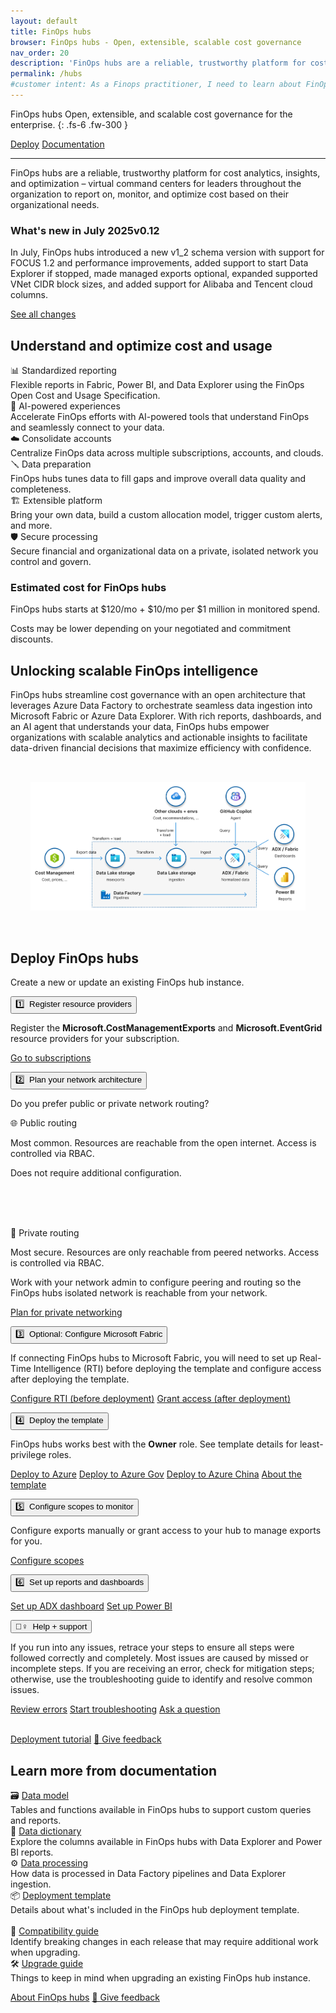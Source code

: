 ```yaml
---
layout: default
title: FinOps hubs
browser: FinOps hubs - Open, extensible, scalable cost governance
nav_order: 20
description: 'FinOps hubs are a reliable, trustworthy platform for cost analytics, insights, and optimization for the enterprise.'
permalink: /hubs
#customer intent: As a Finops practitioner, I need to learn about FinOps hubs
---
```


<span class="fs-9 d-block mb-4">FinOps hubs</span>
Open, extensible, and scalable cost governance for the enterprise.
{: .fs-6 .fw-300 }

<a class="btn btn-primary fs-5 mb-4 mb-md-0 mr-4" href="#deploy">Deploy</a>
<a class="btn fs-5 mb-4 mb-md-0 mr-4" target="_blank" href="https://learn.microsoft.com/cloud-computing/finops/toolkit/hubs/finops-hubs-overview">Documentation</a>

---

FinOps hubs are a reliable, trustworthy platform for cost analytics, insights, and optimization – virtual command centers for leaders throughout the organization to report on, monitor, and optimize cost based on their organizational needs.

<div id="whats-new" class="ftk-new">
    <h3>What's new in July 2025<span class="ftk-version">v0.12</span></h3>
    <p>
        In July, FinOps hubs introduced a new v1_2 schema version with support for FOCUS 1.2 and performance improvements, added support to start Data Explorer if stopped, made managed exports optional, expanded supported VNet CIDR block sizes, and added support for Alibaba and Tencent cloud columns.
    </p>
    <p><a target="_blank" href="https://learn.microsoft.com/cloud-computing/finops/toolkit/changelog">See all changes</a></p>
</div>
<a name="features"></a>

## Understand and optimize cost and usage

<div class="ftk-gallery">
    <div class="ftk-tile">
        <div>📊 Standardized reporting</div>
        <div>Flexible reports in Fabric, Power BI, and Data Explorer using the FinOps Open Cost and Usage Specification.</div>
    </div>
    <div class="ftk-tile">
        <div>🤖 AI-powered experiences</div>
        <div>Accelerate FinOps efforts with AI-powered tools that understand FinOps and seamlessly connect to your data.</div>
    </div>
    <div class="ftk-tile">
        <div>☁️ Consolidate accounts</div>
        <div>Centralize FinOps data across multiple subscriptions, accounts, and clouds.</div>
    </div>
    <div class="ftk-tile">
        <div>🪛 Data preparation</div>
        <div>FinOps hubs tunes data to fill gaps and improve overall data quality and completeness.</div>
    </div>
    <div class="ftk-tile">
        <div>🏗️ Extensible platform</div>
        <div>Bring your own data, build a custom allocation model, trigger custom alerts, and more.</div>
    </div>
    <div class="ftk-tile">
        <div>🛡️ Secure processing</div>
        <div>Secure financial and organizational data on a private, isolated network you control and govern.</div>
    </div>
</div>

<div id="pricing" class="ftk-pricing">
    <h3>Estimated cost for FinOps hubs</h3>
    <p>FinOps hubs starts at $120/mo + $10/mo per $1 million in monitored spend.</p>
    <p>Costs may be lower depending on your negotiated and commitment discounts.</p>
</div>

## Unlocking scalable FinOps intelligence

FinOps hubs streamline cost governance with an open architecture that leverages Azure Data Factory to orchestrate seamless data ingestion into Microsoft Fabric or Azure Data Explorer. With rich reports, dashboards, and an AI agent that understands your data, FinOps hubs empower organizations with scalable analytics and actionable insights to facilitate data-driven financial decisions that maximize efficiency with confidence.

<div style="padding:2rem; text-align:center">
    <img src="assets/img/architecture.png" alt="Diagram depicting the FinOps hubs architecture with Cost Management exporting data into Data Lake storage, Data Factory transforming and ingesting data into Data Explorer or Fabric, and GitHub Copilot, Power BI reports, and ADX/Fabric dashboards querying data.">
</div>
<a name="deploy"></a>

## Deploy FinOps hubs

Create a new or update an existing FinOps hub instance.

<div class="ftk-instructions">
    <div class="ftk-step">
        <button class="ftk-accordion">1️⃣&nbsp; Register resource providers</button>
        <div>
            <p>
                Register the <b>Microsoft.CostManagementExports</b> and <b>Microsoft.EventGrid</b> resource providers for your subscription.
            </p>
            <p>
                <a class="btn mb-4 mb-md-0 mr-4" target="_blank" href="https://portal.azure.com/#view/Microsoft_Azure_Billing/SubscriptionsBladeV2">Go to subscriptions</a>
            </p>
        </div>
    </div>
    <div class="ftk-step">
        <button class="ftk-accordion">2️⃣&nbsp; Plan your network architecture</button>
        <div>
            <p>
                Do you prefer public or private network routing?
            </p>
            <div class="ftk-gallery ftk-50">
                <div class="ftk-tile">
                    <div>🌐 Public routing</div>
                    <div>
                        <p>
                            Most common. Resources are reachable from the open internet. Access is controlled via RBAC.
                        </p>
                        <p>
                            Does not require additional configuration.<br><br>&nbsp;
                        </p>
                        <p>
                            <a class="btn mb-4 mb-md-0 mr-4" href="" style="visibility:hidden; width:100px">&nbsp;</a>
                        </p>
                    </div>
                </div>
                <div class="ftk-tile">
                    <div>🏢 Private routing</div>
                    <div>
                        <p>
                            Most secure. Resources are only reachable from peered networks. Access is controlled via RBAC.
                        </p>
                        <p>
                            Work with your network admin to configure peering and routing so the FinOps hubs isolated network is reachable from your network.
                        </p>
                        <p>
                            <a class="btn mb-4 mb-md-0 mr-4" target="_blank" href="https://learn.microsoft.com/cloud-computing/finops/toolkit/hubs/private-networking">Plan for private networking</a>
                        </p>
                    </div>
                </div>
            </div>
        </div>
    </div>
    <div class="ftk-step">
        <button class="ftk-accordion">3️⃣&nbsp; Optional: Configure Microsoft Fabric</button>
        <div>
            <p>
                If connecting FinOps hubs to Microsoft Fabric, you will need to set up Real-Time Intelligence (RTI) before deploying the template and configure access after deploying the template.
            </p>
            <p>
                <a class="btn mb-4 mb-md-0 mr-4" target="_blank" href="https://learn.microsoft.com/cloud-computing/finops/toolkit/hubs/deploy#optional-set-up-microsoft-fabric">Configure RTI (before deployment)</a>
                <a class="btn mb-4 mb-md-0 mr-4" target="_blank" href="https://learn.microsoft.com/cloud-computing/finops/toolkit/hubs/deploy#optional-configure-fabric-access">Grant access (after deployment)</a>
            </p>
        </div>
    </div>
    <div class="ftk-step">
        <button class="ftk-accordion">4️⃣&nbsp; Deploy the template</button>
        <div>
            <p>
                FinOps hubs works best with the <strong>Owner</strong> role. See template details for least-privilege roles.
            </p>
            <p>
                <a class="btn mb-4 mb-md-0 mr-4" target="_blank" href="https://aka.ms/finops/hubs/deploy">Deploy to Azure</a>
                <a class="btn mb-4 mb-md-0 mr-4" target="_blank" href="https://aka.ms/finops/hubs/deploy/gov">Deploy to Azure Gov</a>
                <a class="btn mb-4 mb-md-0 mr-4" target="_blank" href="https://aka.ms/finops/hubs/deploy/china">Deploy to Azure China</a>
                <a class="btn mb-4 mb-md-0 mr-4 ftk-externallink ftk-btnlink" target="_blank" href="https://learn.microsoft.com/cloud-computing/finops/toolkit/hubs/template">About the template</a>
            </p>
        </div>
    </div>
    <div class="ftk-step">
        <button class="ftk-accordion">5️⃣&nbsp; Configure scopes to monitor</button>
        <div>
            <p>
                Configure exports manually or grant access to your hub to manage exports for you.
            </p>
            <p>
                <a class="btn mb-4 mb-md-0 mr-4" target="_blank" href="https://learn.microsoft.com/cloud-computing/finops/toolkit/hubs/configure-scopes">Configure scopes</a>
            </p>
        </div>
    </div>
    <div class="ftk-step">
        <button class="ftk-accordion">6️⃣&nbsp; Set up reports and dashboards</button>
        <div>
            <p>
                <a class="btn mb-4 mb-md-0 mr-4" target="_blank" href="https://learn.microsoft.com/cloud-computing/finops/toolkit/hubs/configure-dashboards">Set up ADX dashboard</a>
                <a class="btn mb-4 mb-md-0 mr-4" target="_blank" href="https://learn.microsoft.com/cloud-computing/finops/toolkit/power-bi/setup#set-up-your-first-report">Set up Power BI</a>
            </p>
        </div>
    </div>
    <div class="ftk-step">
        <button class="ftk-accordion">🙋‍♀️&nbsp; Help + support</button>
        <div>
            <p>
                If you run into any issues, retrace your steps to ensure all steps were followed correctly and completely. Most issues are caused by missed or incomplete steps. If you are receiving an error, check for mitigation steps; otherwise, use the troubleshooting guide to identify and resolve common issues.
            </p>
            <p>
                <a class="btn mb-4 mb-md-0 mr-4" target="_blank" href="https://learn.microsoft.com/cloud-computing/finops/toolkit/help/errors">Review errors</a>
                <a class="btn mb-4 mb-md-0 mr-4" target="_blank" href="https://learn.microsoft.com/cloud-computing/finops/toolkit/help/troubleshooting">Start troubleshooting</a>
                <a class="btn mb-4 mb-md-0 mr-4 ftk-btnlink" target="_blank" href="https://aka.ms/ftk/discuss">Ask a question</a>
            </p>
        </div>
    </div>
</div>

<br>
<a class="btn mb-4 mb-md-0 mr-4" target="_blank" href="https://learn.microsoft.com/cloud-computing/finops/toolkit/hubs/deploy">Deployment tutorial</a>
<a class="btn mb-4 mb-md-0 mr-4" target="_blank" href="https://portal.azure.com/#view/HubsExtension/InProductFeedbackBlade/extensionName/FinOpsToolkit/cesQuestion/How%20easy%20or%20hard%20is%20it%20to%20use%20FinOps%20hubs%3F/cvaQuestion/How%20valuable%20are%20FinOps%20hubs%3F/surveyId/FTK{% include ftkver.txt %}/bladeName/Hubs/featureName/Marketing.Deploy">💜 Give feedback</a>
<a name="docs"></a>

## Learn more from documentation

<div class="ftk-gallery">
    <div class="ftk-tile">
        <div>🗃️ <a target="_blank" href="https://learn.microsoft.com/cloud-computing/finops/toolkit/hubs/data-model">Data model</a></div>
        <div>Tables and functions available in FinOps hubs to support custom queries and reports.</div>
    </div>
    <div class="ftk-tile">
        <div>📗 <a target="_blank" href="https://learn.microsoft.com/cloud-computing/finops/toolkit/help/data-dictionary">Data dictionary</a></div>
        <div>Explore the columns available in FinOps hubs with Data Explorer and Power BI reports.</div>
    </div>
    <div class="ftk-tile">
        <div>⚙️ <a target="_blank" href="https://learn.microsoft.com/cloud-computing/finops/toolkit/hubs/data-processing">Data processing</a></div>
        <div>How data is processed in Data Factory pipelines and Data Explorer ingestion.</div>
    </div>
    <div class="ftk-tile">
        <div>📦 <a target="_blank" href="https://learn.microsoft.com/cloud-computing/finops/toolkit/hubs/template">Deployment template</a></div>
        <div>Details about what's included in the FinOps hub deployment template.<br>&nbsp;</div>
    </div>
    <div class="ftk-tile">
        <div>🧮 <a target="_blank" href="https://learn.microsoft.com/cloud-computing/finops/toolkit/hubs/compatibility">Compatibility guide</a></div>
        <div>Identify breaking changes in each release that may require additional work when upgrading.</div>
    </div>
    <div class="ftk-tile">
        <div>🛠️ <a target="_blank" href="https://learn.microsoft.com/cloud-computing/finops/toolkit/hubs/upgrade">Upgrade guide</a></div>
        <div>Things to keep in mind when upgrading an existing FinOps hub instance.</div>
    </div>
</div>

<a class="btn mb-4 mb-md-0 mr-4" target="_blank" href="https://learn.microsoft.com/cloud-computing/finops/toolkit/hubs/finops-hubs-overview">About FinOps hubs</a>
<a class="btn mb-4 mb-md-0 mr-4" target="_blank" href="https://portal.azure.com/#view/HubsExtension/InProductFeedbackBlade/extensionName/FinOpsToolkit/cesQuestion/How%20easy%20or%20hard%20is%20it%20to%20use%20FinOps%20hubs%3F/cvaQuestion/How%20valuable%20are%20FinOps%20hubs%3F/surveyId/FTK{% include ftkver.txt %}/bladeName/Hubs/featureName/Marketing.Docs">💜 Give feedback</a>

<br>
